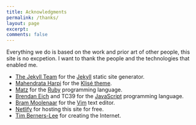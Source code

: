 ```yaml
---
title: Acknowledgments
permalink: /thanks/
layout: page
excerpt:
comments: false
---
```


Everything we do is based on the work and prior art of other people, this site is no excpetion. I want to thank the people and the technologies that enabled me.

- [The Jekyll Team](https://jekyllrb.com/team/) for the [Jekyll](https://jekyllrb.com) static site generator.
- [Mahendrata Harpi](https://github.com/piharpi) for the [Klisé theme](https://github.com/piharpi/jekyll-klise).
- [Matz](https://twitter.com/yukihiro_matz) for the [Ruby](https://www.ruby-lang.org/en/) programming language.
- [Brendan Eich](https://twitter.com/BrendanEich) and TC39 for the [JavaScript](https://tc39.es) programming language.
- [Bram Moolenaar](https://moolenaar.net) for the [Vim](https://www.vim.org) text editor.
- [Netlify](https://www.netlify.com) for hosting this site for free.
- [Tim Berners-Lee](https://www.w3.org/People/Berners-Lee/) for creating the Internet.
